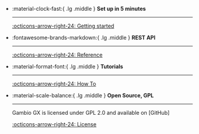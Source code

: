 <div class="grid cards" markdown>

-   :material-clock-fast:{ .lg .middle } __Set up in 5 minutes__

    ---

    [:octicons-arrow-right-24: Getting started](Tutorials/develop-environment/)

-   :fontawesome-brands-markdown:{ .lg .middle } __REST API__

    ---

    [:octicons-arrow-right-24: Reference](#)

-   :material-format-font:{ .lg .middle } __Tutorials__

    ---

    [:octicons-arrow-right-24: How To](#)

-   :material-scale-balance:{ .lg .middle } __Open Source, GPL__

    ---

    Gambio GX is licensed under GPL 2.0 and available on [GitHub]

    [:octicons-arrow-right-24: License](https://github.com/gambio)

</div>
